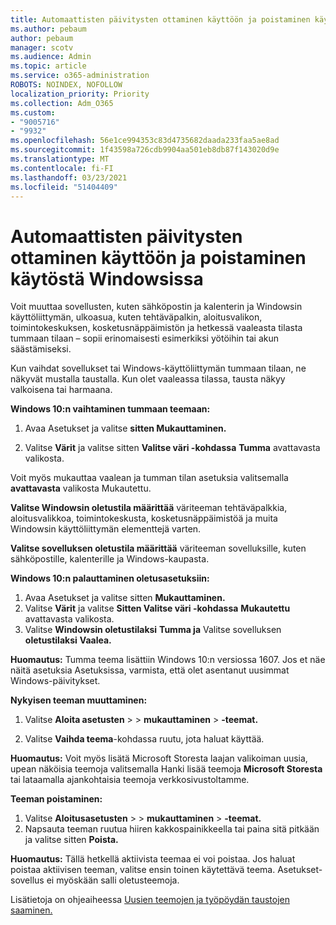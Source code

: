 ```yaml
---
title: Automaattisten päivitysten ottaminen käyttöön ja poistaminen käytöstä Windowsissa
ms.author: pebaum
author: pebaum
manager: scotv
ms.audience: Admin
ms.topic: article
ms.service: o365-administration
ROBOTS: NOINDEX, NOFOLLOW
localization_priority: Priority
ms.collection: Adm_O365
ms.custom:
- "9005716"
- "9932"
ms.openlocfilehash: 56e1ce994353c83d4735682daada233faa5ae8ad
ms.sourcegitcommit: 1f43598a726cdb9904aa501eb8db87f143020d9e
ms.translationtype: MT
ms.contentlocale: fi-FI
ms.lasthandoff: 03/23/2021
ms.locfileid: "51404409"
---
```

# <a name="turn-on-and-off-automatic-updates-in-windows"></a>Automaattisten päivitysten ottaminen käyttöön ja poistaminen käytöstä Windowsissa

Voit muuttaa sovellusten, kuten sähköpostin ja kalenterin ja Windowsin käyttöliittymän, ulkoasua, kuten tehtäväpalkin, aloitusvalikon, toimintokeskuksen, kosketusnäppäimistön ja hetkessä vaaleasta tilasta tummaan tilaan – sopii erinomaisesti esimerkiksi yötöihin tai akun säästämiseksi.  

Kun vaihdat sovellukset tai Windows-käyttöliittymän tummaan tilaan, ne näkyvät mustalla taustalla. Kun olet vaaleassa tilassa, tausta näkyy valkoisena tai harmaana.
 
**Windows 10:n vaihtaminen tummaan teemaan:**

1. Avaa Asetukset ja valitse **sitten Mukauttaminen.**
  
1. Valitse **Värit** ja valitse sitten **Valitse väri -kohdassa** **Tumma** avattavasta valikosta.

Voit myös mukauttaa vaalean ja tumman tilan asetuksia valitsemalla **avattavasta** valikosta Mukautettu.

**Valitse Windowsin oletustila määrittää** väriteeman tehtäväpalkkia, aloitusvalikkoa, toimintokeskusta, kosketusnäppäimistöä ja muita Windowsin käyttöliittymän elementtejä varten.  

**Valitse sovelluksen oletustila määrittää** väriteeman sovelluksille, kuten sähköpostille, kalenterille ja Windows-kaupasta.
 
**Windows 10:n palauttaminen oletusasetuksiin:**

1. Avaa Asetukset ja valitse sitten **Mukauttaminen.**  
1. Valitse **Värit** ja valitse **Sitten Valitse väri -kohdassa** **Mukautettu** avattavasta valikosta.  
1. Valitse **Windowsin oletustilaksi** **Tumma ja** Valitse sovelluksen **oletustilaksi** **Vaalea.**

**Huomautus:** Tumma teema lisättiin Windows 10:n versiossa 1607. Jos et näe näitä asetuksia Asetuksissa, varmista, että olet asentanut uusimmat Windows-päivitykset.

**Nykyisen teeman muuttaminen:**

1. Valitse **Aloita asetusten**  >    >  **mukauttaminen**  >  **-teemat.**  

1. Valitse **Vaihda teema**-kohdassa ruutu, jota haluat käyttää. 

**Huomautus:** Voit myös lisätä Microsoft Storesta laajan valikoiman uusia, upean näköisia teemoja valitsemalla Hanki lisää teemoja **Microsoft Storesta** tai lataamalla ajankohtaisia teemoja verkkosivustoltamme.

**Teeman poistaminen:**

1. Valitse **Aloitusasetusten**  >    >  **mukauttaminen**  >  **-teemat.** 
1. Napsauta teeman ruutua hiiren kakkospainikkeella tai paina sitä pitkään ja valitse sitten **Poista.** 

**Huomautus:** Tällä hetkellä aktiivista teemaa ei voi poistaa. Jos haluat poistaa aktiivisen teeman, valitse ensin toinen käytettävä teema. Asetukset-sovellus ei myöskään salli oletusteemoja.

Lisätietoja on ohjeaiheessa [Uusien teemojen ja työpöydän taustojen saaminen.](https://support.microsoft.com/windows/get-new-themes-and-desktop-backgrounds-09e3e0a6-02e3-5ecd-22a1-5d048e3cb0d3)

